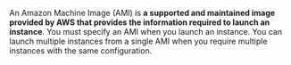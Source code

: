 An Amazon Machine Image (AMI) is **a supported and maintained image provided by AWS that provides the information required to launch an instance**. You must specify an AMI when you launch an instance. You can launch multiple instances from a single AMI when you require multiple instances with the same configuration.